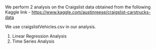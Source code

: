 
We perform 2 analysis on the Craigslist data obtained from the following Kaggle link -
https://www.kaggle.com/austinreese/craigslist-carstrucks-data

We use craigslistVehicles.csv in our analysis.

1. Linear Regression Analysis
2. Time Series Analysis
